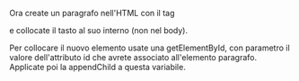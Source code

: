 Ora create un paragrafo nell'HTML con il tag

e collocate il tasto al suo interno (non nel body).

Per collocare il nuovo elemento usate una getElementById, con parametro il valore dell'attributo id che avrete associato all'elemento paragrafo. Applicate poi la appendChild a questa variabile.

